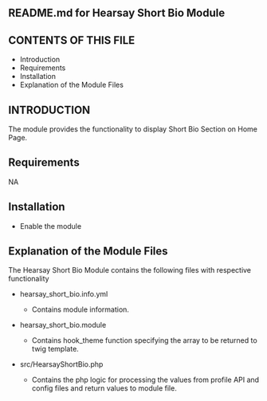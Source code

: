 README.md for Hearsay Short Bio Module
-------------------------------------

CONTENTS OF THIS FILE
---------------------
* Introduction
* Requirements
* Installation
* Explanation of the Module Files

INTRODUCTION
------------
The module provides the functionality to display Short Bio Section on Home Page.

Requirements
------------
NA

Installation
------------
- Enable the module

Explanation of the Module Files
--------------------------------
The Hearsay Short Bio Module contains the following files with respective functionality

- hearsay_short_bio.info.yml
  - Contains module information.

- hearsay_short_bio.module
  - Contains hook_theme function specifying the array to be returned to twig template.

- src/HearsayShortBio.php
  - Contains the php logic for processing the values from profile API and config files and return values to module file.